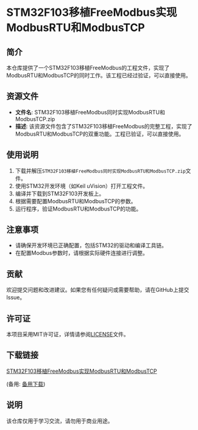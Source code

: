 # STM32F103移植FreeModbus实现ModbusRTU和ModbusTCP

## 简介
本仓库提供了一个STM32F103移植FreeModbus的工程文件，实现了ModbusRTU和ModbusTCP的同时工作。该工程已经过验证，可以直接使用。

## 资源文件
- **文件名**: STM32F103移植FreeModbus同时实现ModbusRTU和ModbusTCP.zip
- **描述**: 该资源文件包含了STM32F103移植FreeModbus的完整工程，实现了ModbusRTU和ModbusTCP的双重功能。工程已验证，可以直接使用。

## 使用说明
1. 下载并解压`STM32F103移植FreeModbus同时实现ModbusRTU和ModbusTCP.zip`文件。
2. 使用STM32开发环境（如Keil uVision）打开工程文件。
3. 编译并下载到STM32F103开发板上。
4. 根据需要配置ModbusRTU和ModbusTCP的参数。
5. 运行程序，验证ModbusRTU和ModbusTCP的功能。

## 注意事项
- 请确保开发环境已正确配置，包括STM32的驱动和编译工具链。
- 在配置Modbus参数时，请根据实际硬件连接进行调整。

## 贡献
欢迎提交问题和改进建议。如果您有任何疑问或需要帮助，请在GitHub上提交Issue。

## 许可证
本项目采用MIT许可证，详情请参阅[LICENSE](LICENSE)文件。

## 下载链接
[STM32F103移植FreeModbus实现ModbusRTU和ModbusTCP](https://pan.quark.cn/s/87245733444b) 

(备用: [备用下载](https://pan.baidu.com/s/1whZYymK0lVzF__TAJ01EPw?pwd=1234))

## 说明

该仓库仅用于学习交流，请勿用于商业用途。
